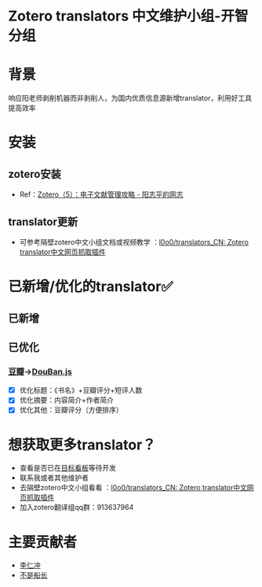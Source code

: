 # Zotero translators 中文维护小组-开智分组

#  背景
响应阳老师剥削机器而非剥削人，为国内优质信息源新增translator，利用好工具提高效率

# 安装
 ## zotero安装
 * Ref：[Zotero（5）：电子文献管理攻略 - 阳志平的网志](https://www.yangzhiping.com/tech/zotero5.html)  

 ## translator更新
 * 可参考隔壁zotero中文小组文档或视频教学 ：[l0o0/translators_CN: Zotero translator中文网页抓取插件](https://github.com/l0o0/translators_CN)

# 已新增/优化的translator✅
## 已新增

## 已优化
### [豆瓣](https://www.douban.com/)→[DouBan.js](https://github.com/Captain2021/myTranslator/blob/master/Douban.js)
- [x] 优化标题：《书名》+豆瓣评分+短评人数
- [x] 优化摘要：内容简介+作者简介
- [x] 优化其他：豆瓣评分（方便排序）

# 想获取更多translator？
* 查看是否已在[目标看板](https://trello.com/b/xYoOwhiP/translator)等待开发
* 联系我或者其他维护者
* 去隔壁zotero中文小组看看 ：[l0o0/translators_CN: Zotero translator中文网页抓取插件](https://github.com/l0o0/translators_CN)
* 加入zotero翻译组qq群：913637964


#  主要贡献者
* [李仁冲](https://github.com/lirenchong)
* [不是船长](https://github.com/Captain2021)

 
